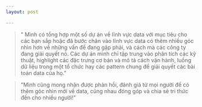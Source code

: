```yaml
---
layout: post

---
```

>" Mình có tổng hợp một số dự án về lĩnh vực data với mục tiêu cho các bạn sắp hoặc đã bước chân vào lĩnh vực data có thêm nhiều góc nhìn hơn về những vấn đề đang gặp phải, và cách mà các công ty đang giải quyết nó. Các dự án mình chỉ tập trung vào phân tích các kỹ thuật, highlight các đặc trưng cơ bản và mô tả cách vận hành, luồng dữ liệu trong một tổ chức hay các pattern chung để giải quyết các bài toán data của họ."

>"Mình cũng mong nhận được phản hồi, đánh giá từ mọi người để có thêm góc nhìn mới về data, cũng nhau đóng góp và chia sẻ tri thức đến cho nhiều người!" 